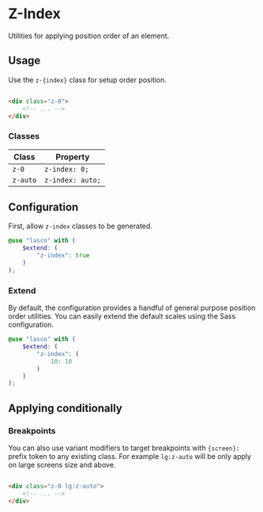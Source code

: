 # Z-Index

Utilities for applying position order of an element.

## Usage

Use the `z-{index}` class for setup order position.

```html

<div class="z-0">
    <!-- ... -->
</div>
```

### Classes

| Class    | Property         |
|----------|------------------|
| `z-0`    | `z-index: 0;`    |
| `z-auto` | `z-index: auto;` |

## Configuration

First, allow `z-index` classes to be generated.

```scss
@use "lasco" with (
    $extend: (
        "z-index": true
    )
);
```

### Extend

By default, the configuration provides a handful of general purpose position order utilities. You can easily extend the
default scales using the Sass configuration.

```scss
@use "lasco" with (
    $extend: (
        "z-index": (
            10: 10
        )
    )
);
```

## Applying conditionally

### Breakpoints

You can also use variant modifiers to target breakpoints with `{screen}:` prefix token to any existing class. For
example `lg:z-auto` will be only apply on large screens size and above.

```html

<div class="z-0 lg:z-auto">
    <!-- ... -->
</div>
```
